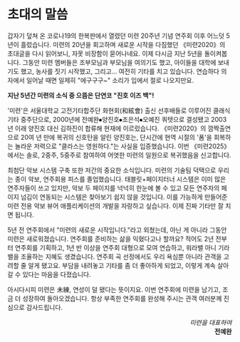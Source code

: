 # 초대의 말씀

갑자기 덮쳐 온 코로나19의 한복판에서 열렸던 미련 20주년 기념 연주회 이후 어느덧 5년이 흘렀습니다. 미련의 20년을 회고하며 새로운 시작을 다짐했던 《미련2020》의 초대글을 다시 읽어보니, 자못 비장함이 묻어나네요. 이제 다시금 지난 5년을 돌이켜봅니다. 그동안 미련 멤버들은 조부모님과 부모님을 여의기도 했고, 아이들을 대학에 보내기도 했고, 농사를 짓기 시작했고, 그리고… 여전히 기타를 치고 있습니다. 연습하다 의자에서 일어날 때면 일제히 "에구구구~" 소리가 입에서 절로 나오지만요.

**지난 5년간 미련의 소식 중 으뜸은 단연코 "진호 이즈 백"!**

'미련'은 서울대학교 고전기타합주단 화현회(和絃會) 출신 선후배들로 이루어진 클래식기타 중주단으로, 2000년에 전예완⦁양진호⦁조은석⦁오예진 쿼텟으로 결성됐고 2003년 이래 양진호 대신 김하진이 합류해 현재에 이르렀습니다. 《미련2020》의 깜짝출연으로 20여 년 만에 복귀의 신호탄을 알린 양진호는, 단시간에 현역 시절의 '폼'을 회복하는 놀라운 저력으로 "클라스는 영원하다."는 사실을 입증했습니다. 이번 《미련2025》에서는 솔로, 2중주, 5중주로 참여하여 어엿한 미련의 일원으로 복귀했음을 신고합니다.

최첨단 악보 시스템 구축 또한 저간의 중요한 소식입니다. 미련의 기술팀 덕택으로 우리는 종이 악보, 연주회용 피스를 졸업했습니다. 태블릿+페이지터너 시스템은 이미 많은 연주자들이 쓰고 있지만, 악보 두 페이지를 넉넉히 한눈에 볼 수 있고 모든 연주자의 페이지 넘김이 연동되는 시스템은 찾아보기 쉽지 않을 것입니다. 이를 가능하게 만들어준 미련 전용 악보 뷰어 애플리케이션의 개발을 자랑하고 싶습니다. 이제 진짜 기타만 잘 치면 됩니다.

5년 전 연주회에서 "미련의 새로운 시작입니다."라고 외쳤는데, 아닌 게 아니라 그동안 미련은 새로워졌습니다. 연주회를 준비하는 삶을 익혔다고나 할까요? 적어도 2년 전부터 연주회를 기획하고, 1년 반 이상을 연주회 대형으로 모여 연습하고, 워라밸 아니 기라밸을 조율하는 지혜도 생겼습니다. 연주회 곡 선정에서도 우리 욕심뿐 아니라 관객을 고려할 줄 알게 됐고요. 부담을 내려놓고 기타를 좀 더 좋아하게 되었고, 이렇게 계속 살아갈 수 있다는 마음을 다졌습니다.

아시다시피 미련은 未練, 연성이 덜 됐다는 뜻이지요. 이번 연주회에 미련을 남기고, 조금 더 성장하여 돌아오겠습니다. 항상 부족한 연주회를 완성해 주시는 관객 여러분께 진심으로 감사드립니다.

<div style="text-align: right">

*미련을 대표하여*  
**전예완**

</div>
